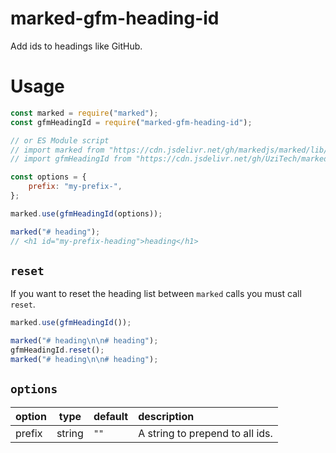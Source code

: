 # marked-gfm-heading-id

Add ids to headings like GitHub.

# Usage

```js
const marked = require("marked");
const gfmHeadingId = require("marked-gfm-heading-id");

// or ES Module script
// import marked from "https://cdn.jsdelivr.net/gh/markedjs/marked/lib/marked.esm.js";
// import gfmHeadingId from "https://cdn.jsdelivr.net/gh/UziTech/marked-gfm-heading-id/lib/index.mjs";

const options = {
	prefix: "my-prefix-",
};

marked.use(gfmHeadingId(options));

marked("# heading");
// <h1 id="my-prefix-heading">heading</h1>
```

## `reset`

If you want to reset the heading list between `marked` calls you must call `reset`.

```js
marked.use(gfmHeadingId());

marked("# heading\n\n# heading");
gfmHeadingId.reset();
marked("# heading\n\n# heading");
```

## `options`

| option |  type  | default | description                     |
|--------|--------|---------|:--------------------------------|
| prefix | string |  `""`   | A string to prepend to all ids. |
